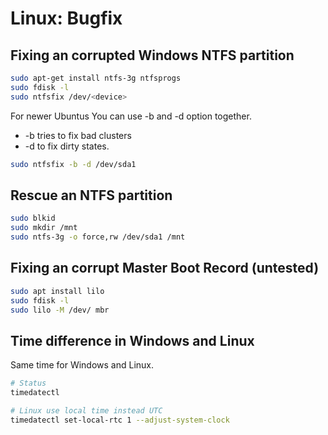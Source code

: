 # Linux: Bugfix

## Fixing an corrupted Windows NTFS partition

```bash
sudo apt-get install ntfs-3g ntfsprogs
sudo fdisk -l
sudo ntfsfix /dev/<device>
```

For newer Ubuntus You can use -b and -d option together.

* -b tries to fix bad clusters
* -d to fix dirty states.

```bash
sudo ntfsfix -b -d /dev/sda1
```

## Rescue an NTFS partition

```bash
sudo blkid
sudo mkdir /mnt
sudo ntfs-3g -o force,rw /dev/sda1 /mnt
```

## Fixing an corrupt Master Boot Record (untested)

```bash
sudo apt install lilo
sudo fdisk -l
sudo lilo -M /dev/ mbr
```

## Time difference in Windows and Linux

Same time for Windows and Linux.

```bash
# Status
timedatectl

# Linux use local time instead UTC
timedatectl set-local-rtc 1 --adjust-system-clock
```
